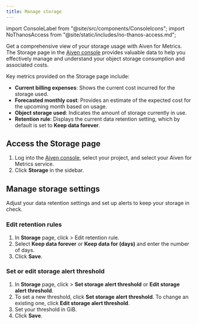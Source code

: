 ```yaml
---
title: Manage storage
---
```


import ConsoleLabel from "@site/src/components/ConsoleIcons";
import NoThanosAccess from "@site/static/includes/no-thanos-access.md";

Get a comprehensive view of your storage usage with Aiven for Metrics. The Storage page in the [Aiven console](https://console.aiven.io/) provides valuable data to help you effectively manage and understand your object storage consumption and associated costs.

Key metrics provided on the Storage page include:

- **Current billing expenses**: Shows the current cost incurred for the storage used.
- **Forecasted monthly cost**: Provides an estimate of the expected cost for the
  upcoming month based on usage.
- **Object storage used**: Indicates the amount of storage currently in use.
- **Retention rule**: Displays the current data retention setting, which by default is
  set to **Keep data forever**.

<NoThanosAccess/>

## Access the Storage page

1. Log into the [Aiven console](https://console.aiven.io/), select your project, and
   select your Aiven for Metrics service.
1. Click **Storage** in the sidebar.

## Manage storage settings

Adjust your data retention settings and set up alerts to keep your storage in check.

### Edit retention rules

1. In **Storage** page, click <ConsoleLabel name="actions"/> > Edit retention rule.
1. Select **Keep data forever** or **Keep data for (days)** and enter the number of days.
1. Click **Save**.

### Set or edit storage alert threshold

1. In **Storage** page, click <ConsoleLabel name="actions"/> > **Set storage alert threshold** or **Edit storage alert threshold**.
1. To set a new threshold, click **Set storage alert threshold**. To change an existing
   one, click **Edit storage alert threshold**.
1. Set your threshold in GiB.
1. Click **Save**.
